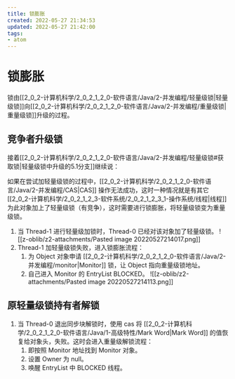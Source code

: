 ```yaml
---
title: 锁膨胀
created: 2022-05-27 21:34:53
updated: 2022-05-27 21:42:00
tags: 
- atom
---
```

# 锁膨胀

锁由[[2_0_2-计算机科学/2_0_2_1_2_0-软件语言/Java/2-并发编程/轻量级锁|轻量级锁]]向[[2_0_2-计算机科学/2_0_2_1_2_0-软件语言/Java/2-并发编程/重量级锁|重量级锁]]升级的过程。

## 竞争者升级锁

接着[[2_0_2-计算机科学/2_0_2_1_2_0-软件语言/Java/2-并发编程/轻量级锁#获取锁|轻量级锁中升级的5.1分支]]继续说：

如果在尝试加轻量级锁的过程中，[[2_0_2-计算机科学/2_0_2_1_2_0-软件语言/Java/2-并发编程/CAS|CAS]] 操作无法成功，这时一种情况就是有其它[[2_0_2-计算机科学/2_0_2_1_2_3-软件系统/2_0_2_1_2_3_1-操作系统/线程|线程]]为此对象加上了轻量级锁（有竞争），这时需要进行锁膨胀，将轻量级锁变为重量级锁。

1. 当 Thread-1 进行轻量级加锁时，Thread-0 已经对该对象加了轻量级锁。
![[z-oblib/z2-attachments/Pasted image 20220527214017.png]]
2. Thread-1 加轻量级锁失败，进入锁膨胀流程：
	1. 为 Object 对象申请 [[2_0_2-计算机科学/2_0_2_1_2_0-软件语言/Java/2-并发编程/monitor|Monitor]] 锁，让 Object 指向重量级锁地址。
	2. 自己进入 Monitor 的 EntryList BLOCKED。
	![[z-oblib/z2-attachments/Pasted image 20220527214113.png]]


## 原轻量级锁持有者解锁

1. 当 Thread-0 退出同步块解锁时，使用 cas 将 [[2_0_2-计算机科学/2_0_2_1_2_0-软件语言/Java/1-高级特性/Mark Word|Mark Word]] 的值恢复给对象头，失败。这时会进入重量级解锁流程：
	1. 即按照 Monitor 地址找到 Monitor 对象。
	2. 设置 Owner 为 null。
	3. 唤醒 EntryList 中 BLOCKED 线程。